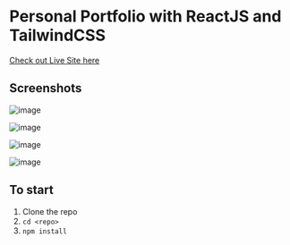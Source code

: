# Personal Portfolio with ReactJS and TailwindCSS
[Check out Live Site here](https://portfolio-react-tailwind-dun.vercel.app/)

## Screenshots
![image](https://user-images.githubusercontent.com/86282256/174948217-5f79a519-2c88-4e29-bbd2-7bbd233ce4b5.png)

![image](https://user-images.githubusercontent.com/86282256/174948254-e6967f24-80fd-467a-b671-e44dab0e26d3.png)

![image](https://user-images.githubusercontent.com/86282256/174948277-d183b1cb-339b-4015-837e-af4c39cbf591.png)

![image](https://user-images.githubusercontent.com/86282256/174948302-ea6ca97c-c790-4578-a9d2-6ef531f0c847.png)


## To start
1.  Clone the repo
2. `cd <repo>`
3. `npm install`
